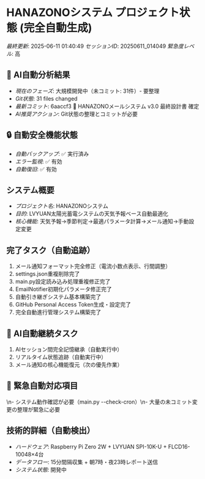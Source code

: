 # HANAZONOシステム プロジェクト状態 (完全自動生成)

*最終更新*: 2025-06-11 01:40:49
*セッションID*: 20250611_014049
*緊急度レベル*: 高

## 🤖 AI自動分析結果
- *現在のフェーズ*: 大規模開発中（未コミット: 31件）- 要整理
- *Git状態*: 31 files changed
- *最新コミット*: 6aaccf3 📧 HANAZONOメールシステム v3.0 最終設計書 確定
- *AI推奨アクション*: Git状態の整理とコミットが必要

## 🔒 自動安全機能状態
- *自動バックアップ*: ✅ 実行済み
- *エラー監視*: ✅ 有効
- *自動復旧*: ✅ 有効

## システム概要
- *プロジェクト名*: HANAZONOシステム
- *目的*: LVYUAN太陽光蓄電システムの天気予報ベース自動最適化
- *核心機能*: 天気予報→季節判定→最適パラメータ計算→メール通知→手動設定変更

## 完了タスク（自動追跡）
1. メール通知フォーマット完全修正（電流小数点表示、行間調整）
2. settings.json重複削除完了
3. main.py設定読み込み処理重複修正完了
4. EmailNotifier初期化パラメータ修正完了
5. 自動引き継ぎシステム基本構築完了
6. GitHub Personal Access Token生成・設定完了
7. 完全自動進行管理システム構築完了

## 🎯 AI自動継続タスク
1. AIセッション間完全記憶継承（自動実行中）
2. リアルタイム状態追跡（自動実行中）
3. メール通知の核心機能復元（次の優先作業）

## 🚨 緊急自動対応項目
\n- システム動作確認が必要（main.py --check-cron）\n- 大量の未コミット変更の整理が緊急に必要

## 技術的詳細（自動検出）
- *ハードウェア*: Raspberry Pi Zero 2W + LVYUAN SPI-10K-U + FLCD16-10048×4台
- *データフロー*: 15分間隔収集 + 朝7時・夜23時レポート送信
- *システム状態*: 開発中
